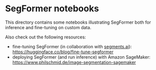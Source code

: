 # SegFormer notebooks

This directory contains some notebooks illustrating SegFormer both for inference and fine-tuning on custom data.

Also check out the following resources:
* fine-tuning SegFormer (in collaboration with [segments.ai](https://segments.ai/)): https://huggingface.co/blog/fine-tune-segformer
* deploying SegFormer (and run inference) with Amazon SageMaker: https://www.philschmid.de/image-segmentation-sagemaker
